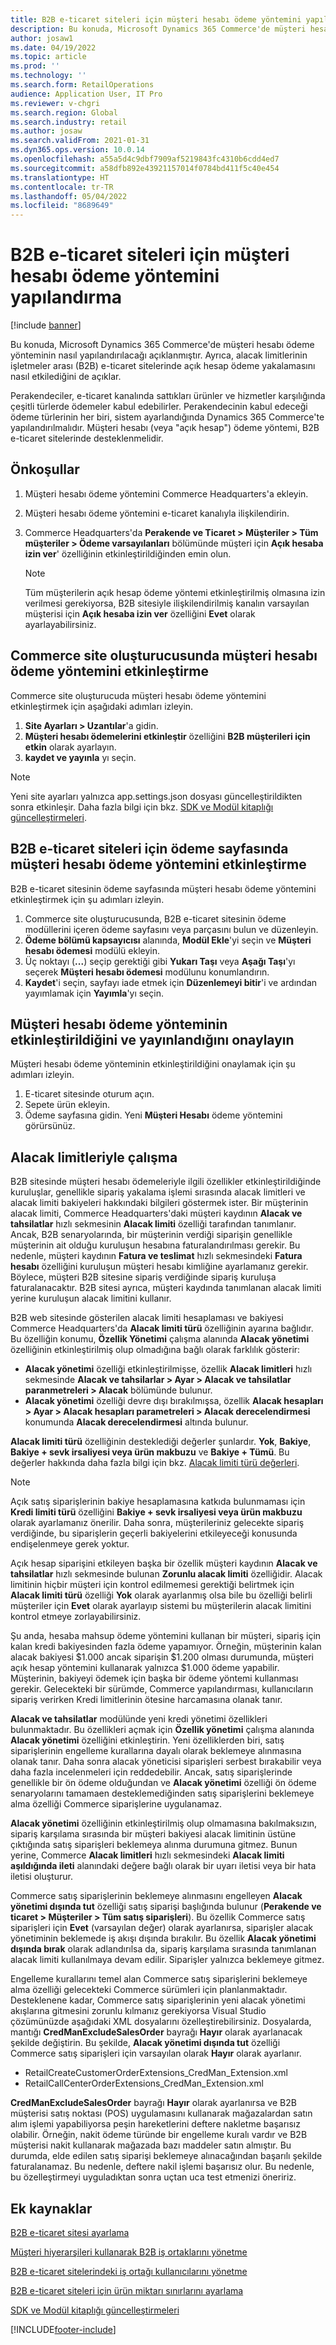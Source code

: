 ```yaml
---
title: B2B e-ticaret siteleri için müşteri hesabı ödeme yöntemini yapılandırma
description: Bu konuda, Microsoft Dynamics 365 Commerce'de müşteri hesabı ödeme yönteminin nasıl yapılandırılacağı açıklanmıştır. Ayrıca, alacak limitlerinin işletmeler arası (B2B) e-ticaret sitelerinde açık hesap ödeme yakalamasını nasıl etkilediğini de açıklar.
author: josaw1
ms.date: 04/19/2022
ms.topic: article
ms.prod: ''
ms.technology: ''
ms.search.form: RetailOperations
audience: Application User, IT Pro
ms.reviewer: v-chgri
ms.search.region: Global
ms.search.industry: retail
ms.author: josaw
ms.search.validFrom: 2021-01-31
ms.dyn365.ops.version: 10.0.14
ms.openlocfilehash: a55a5d4c9dbf7909af5219843fc4310b6cdd4ed7
ms.sourcegitcommit: a58dfb892e43921157014f0784bd411f5c40e454
ms.translationtype: HT
ms.contentlocale: tr-TR
ms.lasthandoff: 05/04/2022
ms.locfileid: "8689649"
---
```

# <a name="configure-the-customer-account-payment-method-for-b2b-e-commerce-sites"></a>B2B e-ticaret siteleri için müşteri hesabı ödeme yöntemini yapılandırma

[!include [banner](../../includes/banner.md)]

Bu konuda, Microsoft Dynamics 365 Commerce'de müşteri hesabı ödeme yönteminin nasıl yapılandırılacağı açıklanmıştır. Ayrıca, alacak limitlerinin işletmeler arası (B2B) e-ticaret sitelerinde açık hesap ödeme yakalamasını nasıl etkilediğini de açıklar.

Perakendeciler, e-ticaret kanalında sattıkları ürünler ve hizmetler karşılığında çeşitli türlerde ödemeler kabul edebilirler. Perakendecinin kabul edeceği ödeme türlerinin her biri, sistem ayarlandığında Dynamics 365 Commerce'te yapılandırılmalıdır. Müşteri hesabı (veya "açık hesap") ödeme yöntemi, B2B e-ticaret sitelerinde desteklenmelidir. 

## <a name="prerequisites"></a>Önkoşullar

1. Müşteri hesabı ödeme yöntemini Commerce Headquarters'a ekleyin.
2. Müşteri hesabı ödeme yöntemini e-ticaret kanalıyla ilişkilendirin.
3. Commerce Headquarters'da **Perakende ve Ticaret \> Müşteriler \> Tüm müşteriler \> Ödeme varsayılanları** bölümünde müşteri için **Açık hesaba izin ver**' özelliğinin etkinleştirildiğinden emin olun.

    > [!NOTE]
    > Tüm müşterilerin açık hesap ödeme yöntemi etkinleştirilmiş olmasına izin verilmesi gerekiyorsa, B2B sitesiyle ilişkilendirilmiş kanalın varsayılan müşterisi için **Açık hesaba izin ver** özelliğini **Evet** olarak ayarlayabilirsiniz. 

## <a name="enable-the-customer-account-payment-method-in-commerce-site-builder"></a>Commerce site oluşturucusunda müşteri hesabı ödeme yöntemini etkinleştirme 

Commerce site oluşturucuda müşteri hesabı ödeme yöntemini etkinleştirmek için aşağıdaki adımları izleyin.

1. **Site Ayarları \> Uzantılar**'a gidin.
1. **Müşteri hesabı ödemelerini etkinleştir** özelliğini **B2B müşterileri için etkin** olarak ayarlayın. 
1. **kaydet ve yayınla** yı seçin.

> [!NOTE]
> Yeni site ayarları yalnızca app.settings.json dosyası güncelleştirildikten sonra etkinleşir. Daha fazla bilgi için bkz. [SDK ve Modül kitaplığı güncelleştirmeleri](../e-commerce-extensibility/sdk-updates.md).

## <a name="enable-the-customer-account-payment-method-on-the-checkout-page-for-the-b2b-e-commerce-site"></a>B2B e-ticaret siteleri için ödeme sayfasında müşteri hesabı ödeme yöntemini etkinleştirme

B2B e-ticaret sitesinin ödeme sayfasında müşteri hesabı ödeme yöntemini etkinleştirmek için şu adımları izleyin.

1. Commerce site oluşturucusunda, B2B e-ticaret sitesinin ödeme modüllerini içeren ödeme sayfasını veya parçasını bulun ve düzenleyin.
1. **Ödeme bölümü kapsayıcısı** alanında, **Modül Ekle**'yi seçin ve **Müşteri hesabı ödemesi** modülü ekleyin.
1. Üç noktayı (**...**) seçip gerektiği gibi **Yukarı Taşı** veya **Aşağı Taşı**'yı seçerek **Müşteri hesabı ödemesi** modülunu konumlandırın.
1. **Kaydet**'i seçin, sayfayı iade etmek için **Düzenlemeyi bitir**'i ve ardından yayımlamak için **Yayımla**'yı seçin.

## <a name="confirm-that-the-customer-account-payment-method-has-been-enabled-and-published"></a>Müşteri hesabı ödeme yönteminin etkinleştirildiğini ve yayınlandığını onaylayın

Müşteri hesabı ödeme yönteminin etkinleştirildiğini onaylamak için şu adımları izleyin.

1. E-ticaret sitesinde oturum açın.
1. Sepete ürün ekleyin.
1. Ödeme sayfasına gidin. Yeni **Müşteri Hesabı** ödeme yöntemini görürsünüz.

## <a name="work-with-credit-limits"></a>Alacak limitleriyle çalışma

B2B sitesinde müşteri hesabı ödemeleriyle ilgili özellikler etkinleştirildiğinde kuruluşlar, genellikle sipariş yakalama işlemi sırasında alacak limitleri ve alacak limiti bakiyeleri hakkındaki bilgileri göstermek ister. Bir müşterinin alacak limiti, Commerce Headquarters'daki müşteri kaydının **Alacak ve tahsilatlar** hızlı sekmesinin **Alacak limiti** özelliği tarafından tanımlanır. Ancak, B2B senaryolarında, bir müşterinin verdiği siparişin genellikle müşterinin ait olduğu kuruluşun hesabına faturalandırılması gerekir. Bu nedenle, müşteri kaydının **Fatura ve teslimat** hızlı sekmesindeki **Fatura hesabı** özelliğini kuruluşun müşteri hesabı kimliğine ayarlamanız gerekir. Böylece, müşteri B2B sitesine sipariş verdiğinde sipariş kuruluşa faturalanacaktır. B2B sitesi ayrıca, müşteri kaydında tanımlanan alacak limiti yerine kuruluşun alacak limitini kullanır.

B2B web sitesinde gösterilen alacak limiti hesaplaması ve bakiyesi Commerce Headquarters'da **Alacak limiti türü** özelliğinin ayarına bağlıdır. Bu özelliğin konumu, **Özellik Yönetimi** çalışma alanında **Alacak yönetimi** özelliğinin etkinleştirilmiş olup olmadığına bağlı olarak farklılık gösterir:

- **Alacak yönetimi** özelliği etkinleştirilmişse, özellik **Alacak limitleri** hızlı sekmesinde **Alacak ve tahsilarlar \> Ayar \> Alacak ve tahsilatlar paranmetreleri \> Alacak** bölümünde bulunur. 
- **Alacak yönetimi** özelliği devre dışı bırakılmışsa, özellik **Alacak hesapları \> Ayar \> Alacak hesapları parametreleri \> Alacak derecelendirmesi** konumunda **Alacak derecelendirmesi** altında bulunur.

**Alacak limiti türü** özelliğinin desteklediği değerler şunlardır. **Yok**, **Bakiye**, **Bakiye + sevk irsaliyesi veya ürün makbuzu** ve **Bakiye + Tümü**. Bu değerler hakkında daha fazla bilgi için bkz. [Alacak limiti türü değerleri](/dynamics365/supply-chain/sales-marketing/credit-limits-customers).

> [!NOTE]
> Açık satış siparişlerinin bakiye hesaplamasına katkıda bulunmaması için **Kredi limiti türü** özelliğini **Bakiye + sevk irsaliyesi veya ürün makbuzu** olarak ayarlamanız önerilir. Daha sonra, müşterileriniz gelecekte sipariş verdiğinde, bu siparişlerin geçerli bakiyelerini etkileyeceği konusunda endişelenmeye gerek yoktur.

Açık hesap siparişini etkileyen başka bir özellik müşteri kaydının **Alacak ve tahsilatlar** hızlı sekmesinde bulunan **Zorunlu alacak limiti** özelliğidir. Alacak limitinin hiçbir müşteri için kontrol edilmemesi gerektiği belirtmek için **Alacak limiti türü** özelliği **Yok** olarak ayarlanmış olsa bile bu özelliği belirli müşteriler için **Evet** olarak ayarlayıp sistemi bu müşterilerin alacak limitini kontrol etmeye zorlayabilirsiniz.

Şu anda, hesaba mahsup ödeme yöntemini kullanan bir müşteri, sipariş için kalan kredi bakiyesinden fazla ödeme yapamıyor. Örneğin, müşterinin kalan alacak bakiyesi $1.000 ancak siparişin $1.200 olması durumunda, müşteri açık hesap yöntemini kullanarak yalnızca $1.000 ödeme yapabilir. Müşterinin, bakiyeyi ödemek için başka bir ödeme yöntemi kullanması gerekir. Gelecekteki bir sürümde, Commerce yapılandırması, kullanıcıların sipariş verirken Kredi limitlerinin ötesine harcamasına olanak tanır.

**Alacak ve tahsilatlar** modülünde yeni kredi yönetimi özellikleri bulunmaktadır. Bu özellikleri açmak için **Özellik yönetimi** çalışma alanında **Alacak yönetimi** özelliğini etkinleştirin. Yeni özelliklerden biri, satış siparişlerinin engelleme kurallarına dayalı olarak beklemeye alınmasına olanak tanır. Daha sonra alacak yöneticisi siparişleri serbest bırakabilir veya daha fazla incelenmeleri için reddedebilir. Ancak, satış siparişlerinde genellikle bir ön ödeme olduğundan ve **Alacak yönetimi** özelliği ön ödeme senaryolarını tamamaen desteklemediğinden satış siparişlerini beklemeye alma özelliği Commerce siparişlerine uygulanamaz. 

**Alacak yönetimi** özelliğinin etkinleştirilmiş olup olmamasına bakılmaksızın, sipariş karşılama sırasında bir müşteri bakiyesi alacak limitinin üstüne çıktığında satış siparişleri beklemeya alınma durumuna gitmez. Bunun yerine, Commerce **Alacak limitleri** hızlı sekmesindeki **Alacak limiti aşıldığında ileti** alanındaki değere bağlı olarak bir uyarı iletisi veya bir hata iletisi oluşturur.

Commerce satış siparişlerinin beklemeye alınmasını engelleyen **Alacak yönetimi dışında tut** özelliği satış siparişi başlığında bulunur (**Perakende ve ticaret \> Müşteriler \> Tüm satış siparişleri**). Bu özellik Commerce satış siparişleri için **Evet** (varsayılan değer) olarak ayarlanırsa, siparişler alacak yönetiminin beklemede iş akışı dışında bırakılır. Bu özellik **Alacak yönetimi dışında bırak** olarak adlandırılsa da, sipariş karşılama sırasında tanımlanan alacak limiti kullanılmaya devam edilir. Siparişler yalnızca beklemeye gitmez.

Engelleme kurallarını temel alan Commerce satış siparişlerini beklemeye alma özelliği gelecekteki Commerce sürümleri için planlanmaktadır. Desteklenene kadar, Commerce satış siparişlerinin yeni alacak yönetimi akışlarına gitmesini zorunlu kılmanız gerekiyorsa Visual Studio çözümünüzde aşağıdaki XML dosyalarını özelleştirebilirsiniz. Dosyalarda, mantığı **CredManExcludeSalesOrder** bayrağı **Hayır** olarak ayarlanacak şekilde değiştirin. Bu şekilde, **Alacak yönetimi dışında tut** özelliği Commerce satış siparişleri için varsayılan olarak **Hayır** olarak ayarlanır.

- RetailCreateCustomerOrderExtensions_CredMan_Extension.xml
- RetailCallCenterOrderExtensions_CredMan_Extension.xml

**CredManExcludeSalesOrder** bayrağı **Hayır** olarak ayarlanırsa ve B2B müşterisi satış noktası (POS) uygulamasını kullanarak mağazalardan satın alım işlemi yapabiliyorsa peşin hareketlerini deftere nakletme başarısız olabilir. Örneğin, nakit ödeme türünde bir engelleme kuralı vardır ve B2B müşterisi nakit kullanarak mağazada bazı maddeler satın almıştır. Bu durumda, elde edilen satış siparişi beklemeye alınacağından başarılı şekilde faturalanamaz. Bu nedenle, deftere nakil işlemi başarısız olur. Bu nedenle, bu özelleştirmeyi uyguladıktan sonra uçtan uca test etmenizi öneririz.

## <a name="additional-resources"></a>Ek kaynaklar

[B2B e-ticaret sitesi ayarlama](set-up-b2b-site.md)

[Müşteri hiyerarşileri kullanarak B2B iş ortaklarını yönetme](partners-customer-hierarchies.md)

[B2B e-ticaret sitelerindeki iş ortağı kullanıcılarını yönetme](manage-b2b-users.md)

[B2B e-ticaret siteleri için ürün miktarı sınırlarını ayarlama](quantity-limits.md)

[SDK ve Modül kitaplığı güncelleştirmeleri](../e-commerce-extensibility/sdk-updates.md)


[!INCLUDE[footer-include](../../includes/footer-banner.md)]
